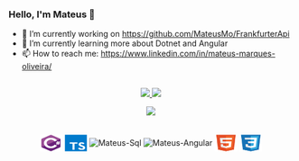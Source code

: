 ### Hello, I'm Mateus 👋

- 🔭 I’m currently working on https://github.com/MateusMo/FrankfurterApi
- 🌱 I’m currently learning more about Dotnet and Angular
- 📫 How to reach me: https://www.linkedin.com/in/mateus-marques-oliveira/

##

<div align="center">
  <a href="https://github.com/MateusMo">
  <img height="160em" src="https://github-readme-stats.vercel.app/api?username=MateusMo&show_icons=true&theme=tokyonight&include_all_commits=true&count_private=true"/>
  <img height="160em" src="https://github-readme-stats.vercel.app/api/top-langs/?username=MateusMo&layout=compact&langs_count=7&theme=tokyonight"/>
</div>
  <div> 
    <p align="center">
      <a href="https://abhigyantrips.dev/">
        <img height="160em" src="https://github-readme-streak-stats.herokuapp.com/?user=MateusMo&theme=tokyonight" />
      </a>
    </p>
</div>
  
<div align="center" style="display: inline_block"><br>
  <img align="center" alt="Mateus-Csharp" height="30" width="40" src="https://raw.githubusercontent.com/devicons/devicon/master/icons/csharp/csharp-original.svg">
  <img align="center" alt="Mateus-Ts" height="30" width="40" src="https://raw.githubusercontent.com/devicons/devicon/master/icons/typescript/typescript-plain.svg">
  <img align="center" alt="Mateus-Sql" height="30" width="40" src="https://cdn.jsdelivr.net/gh/devicons/devicon/icons/microsoftsqlserver/microsoftsqlserver-plain-wordmark.svg">
  <img align="center" alt="Mateus-Angular" height="30" width="40" src="https://cdn.jsdelivr.net/gh/devicons/devicon/icons/angularjs/angularjs-original.svg">
  <img align="center" alt="Mateus-HTML" height="30" width="40" src="https://raw.githubusercontent.com/devicons/devicon/master/icons/html5/html5-original.svg">
  <img align="center" alt="Mateus-CSS" height="30" width="40" src="https://raw.githubusercontent.com/devicons/devicon/master/icons/css3/css3-original.svg">
</div>



